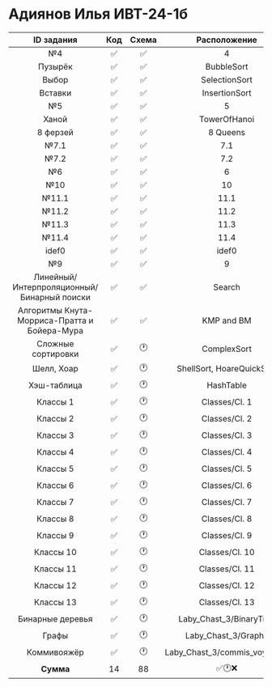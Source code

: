 # Адиянов Илья ИВТ-24-1б  
| ID задания | Код | Схема | Расположение |                                                 
| :----: | :----: | :----: | :----: |
| №4 | ✅ | ✅ | 4 |
| Пузырёк | ✅ | ✅ | BubbleSort |
| Выбор | ✅ | ✅ | SelectionSort |
| Вставки | ✅ | ✅ | InsertionSort |
| №5 | ✅ | ✅ | 5 |
| Ханой | ✅ | ✅ | TowerOfHanoi |
| 8 ферзей | ✅ | ✅ | 8 Queens |
| №7.1 | ✅ | ✅ | 7.1 |
| №7.2 | ✅ | ✅ | 7.2 |
| №6 | ✅ | ✅ | 6 |
| №10 | ✅ | ✅ | 10 |
| №11.1 | ✅ | ✅ | 11.1 |
| №11.2 | ✅ | ✅ | 11.2 |
| №11.3 | ✅ | ✅ | 11.3 |
| №11.4 | ✅ | ✅ | 11.4 |
| idef0 | ✅ | ✅ | idef0 |
| №9 | ✅ | ✅ | 9 |
| Линейный/Интерпроляционный/Бинарный поиски | ✅ | ✅ | Search |
| Алгоритмы Кнута-Морриса-Пратта и Бойера-Мура | ✅ | ✅ | KMP and BM |
| Сложные сортировки | ✅ | 🕐 | ComplexSort |
| Шелл, Хоар | ✅ | 🕐 | ShellSort, HoareQuickSort |
| Хэш-таблица | ✅ | 🕐 | HashTable |
| Классы 1 | ✅ | 🕐 | Classes/Cl. 1 |
| Классы 2 | ✅ | 🕐 | Classes/Cl. 2 |
| Классы 3 | ✅ | 🕐 | Classes/Cl. 3 |
| Классы 4 | ✅ | 🕐 | Classes/Cl. 4 |
| Классы 5 | ✅ | 🕐 | Classes/Cl. 5 |
| Классы 6 | ✅ | 🕐 | Classes/Cl. 6 |
| Классы 7 | ✅ | 🕐 | Classes/Cl. 7 |
| Классы 8 | ✅ | 🕐 | Classes/Cl. 8 |
| Классы 9 | ✅ | 🕐 | Classes/Cl. 9 |
| Классы 10 | ✅ | 🕐 | Classes/Cl. 10 |
| Классы 11 | ✅ | 🕐 | Classes/Cl. 11 |
| Классы 12 | ✅ | 🕐 | Classes/Cl. 12 |
| Классы 13 | ✅ | 🕐 | Classes/Cl. 13 |
| Бинарные деревья | ✅ | 🕐 | Laby_Chast_3/BinaryTree |
| Графы | ✅ | 🕐 | Laby_Chast_3/Graphs |
| Коммивояжёр | ✅ | 🕐 | Laby_Chast_3/commis_voyageur |
| **Сумма** | 14 | 88 | ✅🕐❌ |
